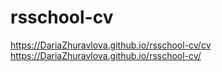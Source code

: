 # rsschool-cv

https://DariaZhuravlova.github.io/rsschool-cv/cv
https://DariaZhuravlova.github.io/rsschool-cv/
